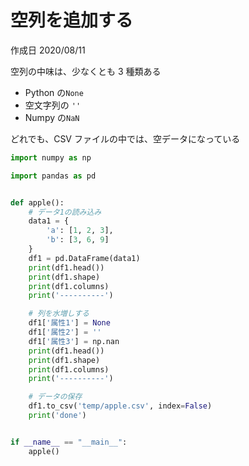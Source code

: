 # 空列を追加する

作成日 2020/08/11

空列の中味は、少なくとも 3 種類ある

- Python の`None`
- 空文字列の `''`
- Numpy の`NaN`

どれでも、CSV ファイルの中では、空データになっている

```python
import numpy as np

import pandas as pd


def apple():
    # データ1の読み込み
    data1 = {
        'a': [1, 2, 3],
        'b': [3, 6, 9]
    }
    df1 = pd.DataFrame(data1)
    print(df1.head())
    print(df1.shape)
    print(df1.columns)
    print('----------')

    # 列を水増しする
    df1['属性1'] = None
    df1['属性2'] = ''
    df1['属性3'] = np.nan
    print(df1.head())
    print(df1.shape)
    print(df1.columns)
    print('----------')

    # データの保存
    df1.to_csv('temp/apple.csv', index=False)
    print('done')


if __name__ == "__main__":
    apple()
```
